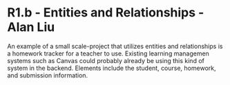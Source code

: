 # R1.b - Entities and Relationships - Alan Liu

An example of a small scale-project that utilizes entities and relationships is a homework tracker for a teacher to use. Existing learning managemen systems such as Canvas could probably already be using this kind of system in the backend. Elements include the student, course, homework, and submission information. 
